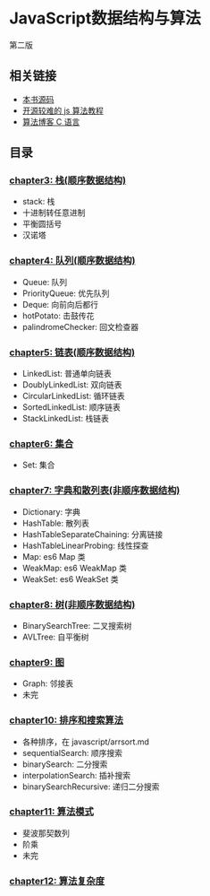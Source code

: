 # JavaScript数据结构与算法

第二版

## 相关链接

- [本书源码](https://github.com/loiane/javascript-datastructures-algorithms)
- [开源较难的 js 算法教程](https://github.com/trekhleb/javascript-algorithms)
- [算法博客 C 语言](https://www.gitbook.com/book/wizardforcel/the-art-of-programming-by-july)

## 目录

### [chapter3: 栈(顺序数据结构)](chapter3.md)

- stack: 栈
- 十进制转任意进制
- 平衡圆括号
- 汉诺塔

### [chapter4: 队列(顺序数据结构)](chapter4.md)

- Queue: 队列
- PriorityQueue: 优先队列
- Deque: 向前向后都行
- hotPotato: 击鼓传花
- palindromeChecker: 回文检查器

### [chapter5: 链表(顺序数据结构)](chapter5.md)
- LinkedList: 普通单向链表
- DoublyLinkedList: 双向链表
- CircularLinkedList: 循环链表
- SortedLinkedList: 顺序链表
- StackLinkedList: 栈链表

### [chapter6: 集合](chapter6.md)

- Set: 集合

### [chapter7: 字典和散列表(非顺序数据结构)](chapter7.md)

- Dictionary: 字典
- HashTable: 散列表
- HashTableSeparateChaining: 分离链接
- HashTableLinearProbing: 线性探查
- Map: es6 Map 类
- WeakMap: es6 WeakMap 类
- WeakSet: es6 WeakSet 类

### [chapter8: 树(非顺序数据结构)](chapter8.md)

- BinarySearchTree: 二叉搜索树
- AVLTree: 自平衡树

### [chapter9: 图](chapter9.md)

- Graph: 邻接表
- 未完

### [chapter10: 排序和搜索算法](chapter10.md)

- 各种排序，在 javascript/arrsort.md
- sequentialSearch: 顺序搜索
- binarySearch: 二分搜索
- interpolationSearch: 插补搜索
- binarySearchRecursive: 递归二分搜索

### [chapter11: 算法模式](chapter11.md)

- 斐波那契数列
- 阶乘
- 未完

### [chapter12: 算法复杂度](chapter12.md)
